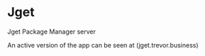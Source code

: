 # Jget
Jget Package Manager server


An active version of the app can be seen at (jget.trevor.business)
